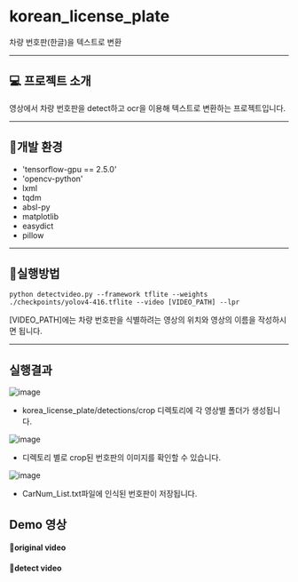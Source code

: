 # korean_license_plate
차량 번호판(한글)을 텍스트로 변환  
***
  
## 💻 프로젝트 소개
영상에서 차량 번호판을 detect하고 ocr을 이용해 텍스트로 변환하는 프로젝트입니다.
<br>

***
  
## 🔧개발 환경
- 'tensorflow-gpu == 2.5.0'
- 'opencv-python'
- lxml
- tqdm
- absl-py
- matplotlib
- easydict
- pillow
  
***
  
## 🔗실행방법
```
python detectvideo.py --framework tflite --weights ./checkpoints/yolov4-416.tflite --video [VIDEO_PATH] --lpr
```
[VIDEO_PATH]에는 차량 번호판을 식별하려는 영상의 위치와 영상의 이름을 작성하시면 됩니다.  


***   

## 실행결과
![image](https://github.com/Jeong-AYeong/korean_license_plate/assets/87751593/81d799c3-f367-49c5-87be-5318a0d2aa8d)   
* korea_license_plate/detections/crop 디렉토리에 각 영상별 폴더가 생성됩니다.     
  
![image](https://github.com/Jeong-AYeong/korean_license_plate/assets/87751593/d5a32560-6b8d-4a26-9e0a-015f2ebd52a2)   
* 디렉토리 별로 crop된 번호판의 이미지를 확인할 수 있습니다.   

    
![image](https://github.com/Jeong-AYeong/korean_license_plate/assets/87751593/03d76d91-9da5-469c-bd19-778da7f6b344)    
* CarNum_List.txt파일에 인식된 번호판이 저장됩니다.    
  
## Demo 영상
#### 🎥original video

#### 🎥detect video

